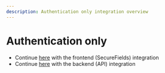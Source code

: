 ```yaml
---
description: Authentication only integration overview
---
```


# Authentication only

* Continue [here](securefields-1/) with the frontend \(SecureFields\) integration
* Continue [here](api-3d.md) with the backend \(API\) integration


